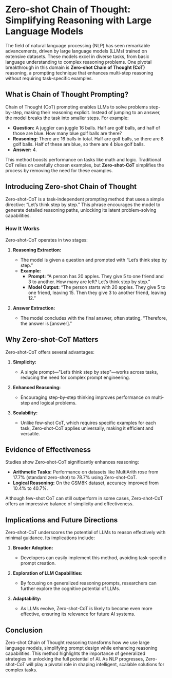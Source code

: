 # **Zero-shot Chain of Thought: Simplifying Reasoning with Large Language Models**

The field of natural language processing (NLP) has seen remarkable advancements, driven by large language models (LLMs) trained on extensive datasets. These models excel in diverse tasks, from basic language understanding to complex reasoning problems. One pivotal breakthrough in this domain is **Zero-shot Chain of Thought (CoT)** reasoning, a prompting technique that enhances multi-step reasoning without requiring task-specific examples.

## **What is Chain of Thought Prompting?**

Chain of Thought (CoT) prompting enables LLMs to solve problems step-by-step, making their reasoning explicit. Instead of jumping to an answer, the model breaks the task into smaller steps. For example:

- **Question:** A juggler can juggle 16 balls. Half are golf balls, and half of those are blue. How many blue golf balls are there?
- **Reasoning:** There are 16 balls in total. Half are golf balls, so there are 8 golf balls. Half of these are blue, so there are 4 blue golf balls.
- **Answer:** 4.

This method boosts performance on tasks like math and logic. Traditional CoT relies on carefully chosen examples, but **Zero-shot-CoT** simplifies the process by removing the need for these examples.

## **Introducing Zero-shot Chain of Thought**

Zero-shot-CoT is a task-independent prompting method that uses a simple directive: “Let’s think step by step.” This phrase encourages the model to generate detailed reasoning paths, unlocking its latent problem-solving capabilities.

### **How It Works**

Zero-shot-CoT operates in two stages:

1. **Reasoning Extraction:**
   - The model is given a question and prompted with “Let’s think step by step.”
   - **Example:**
     - **Prompt:** “A person has 20 apples. They give 5 to one friend and 3 to another. How many are left? Let’s think step by step.”
     - **Model Output:** “The person starts with 20 apples. They give 5 to one friend, leaving 15. Then they give 3 to another friend, leaving 12.”

2. **Answer Extraction:**
   - The model concludes with the final answer, often stating, “Therefore, the answer is [answer].”

## **Why Zero-shot-CoT Matters**

Zero-shot-CoT offers several advantages:

1. **Simplicity:**
   - A single prompt—"Let’s think step by step"—works across tasks, reducing the need for complex prompt engineering.

2. **Enhanced Reasoning:**
   - Encouraging step-by-step thinking improves performance on multi-step and logical problems.

3. **Scalability:**
   - Unlike few-shot CoT, which requires specific examples for each task, Zero-shot-CoT applies universally, making it efficient and versatile.

## **Evidence of Effectiveness**

Studies show Zero-shot-CoT significantly enhances reasoning:

- **Arithmetic Tasks:** Performance on datasets like MultiArith rose from 17.7% (standard zero-shot) to 78.7% using Zero-shot-CoT.
- **Logical Reasoning:** On the GSM8K dataset, accuracy improved from 10.4% to 40.7%.

Although few-shot CoT can still outperform in some cases, Zero-shot-CoT offers an impressive balance of simplicity and effectiveness.

## **Implications and Future Directions**

Zero-shot-CoT underscores the potential of LLMs to reason effectively with minimal guidance. Its implications include:

1. **Broader Adoption:**
   - Developers can easily implement this method, avoiding task-specific prompt creation.

2. **Exploration of LLM Capabilities:**
   - By focusing on generalized reasoning prompts, researchers can further explore the cognitive potential of LLMs.

3. **Adaptability:**
   - As LLMs evolve, Zero-shot-CoT is likely to become even more effective, ensuring its relevance for future AI systems.

## **Conclusion**

Zero-shot Chain of Thought reasoning transforms how we use large language models, simplifying prompt design while enhancing reasoning capabilities. This method highlights the importance of generalized strategies in unlocking the full potential of AI. As NLP progresses, Zero-shot-CoT will play a pivotal role in shaping intelligent, scalable solutions for complex tasks.
